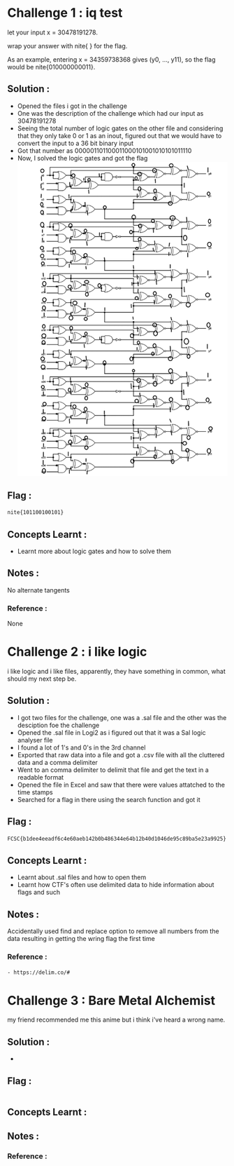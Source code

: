 # Challenge 1 : iq test

let your input x = 30478191278.

wrap your answer with nite{ } for the flag.

As an example, entering x = 34359738368 gives (y0, ..., y11), so the flag would be nite{010000000011}.

## Solution : 
- Opened the files i got in the challenge
- One was the description of the challenge which had our input as 30478191278
- Seeing the total number of logic gates on the other file and considering that they only take 0 or 1 as an inout, figured out that we would have to convert the input to a 36 bit binary input
- Got that number as 000001101100011000101001010101011110
- Now, I solved the logic gates and got the flag
![iq test Flag](../pics/iqtest%20(1).png?raw=true)

## Flag : 
```sh
nite{101100100101}
```

## Concepts Learnt :

- Learnt more about logic gates and how to solve them

## Notes : 

No alternate tangents

### Reference : 

None

# Challenge 2 : i like logic

i like logic and i like files, apparently, they have something in common, what should my next step be.

## Solution : 
- I got two files for the challenge, one was a .sal file and the other was the desciption foe the challenge
- Opened the .sal file in Logi2 as i figured out that it was a Sal logic analyser file
- I found a lot of 1's and 0's in the 3rd channel
- Exported that raw data into a file and got a .csv file with all the cluttered data and a comma delimiter
- Went to an comma delimiter to delimit that file and get the text in a readable format
- Opened the file in Excel and saw that there were values attatched to the time stamps
- Searched for a flag in there using the search function and got it

## Flag : 
```sh
FCSC{b1dee4eeadf6c4e60aeb142b0b486344e64b12b40d1046de95c89ba5e23a9925}
```

## Concepts Learnt :

- Learnt about .sal files and how to open them
- Learnt how CTF's often use delimited data to hide information about flags and such 

## Notes : 

Accidentally used find and replace option to remove all numbers from the data resulting in getting the wring flag the first time

### Reference : 
```sh
- https://delim.co/#
```


# Challenge 3 : Bare Metal Alchemist

my friend recommended me this anime but i think i've heard a wrong name.

## Solution : 

-

## Flag : 
```sh

```

## Concepts Learnt :


## Notes : 


### Reference : 
